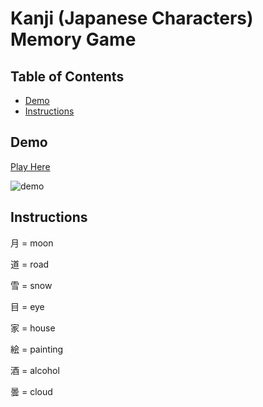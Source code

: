 # Kanji (Japanese Characters) Memory Game

## Table of Contents

* [Demo](#Demo)
* [Instructions](#instructions)

## Demo
[Play Here](https://kmoroz.github.io/kanjiMemoryGame/)

![demo](https://user-images.githubusercontent.com/21237634/40808477-20793b9e-651f-11e8-9dc1-61b282c2a5c9.gif)

## Instructions

月 = moon

道 = road

雪 = snow

目 = eye

家 = house

絵 = painting

酒 = alcohol

曇 = cloud
